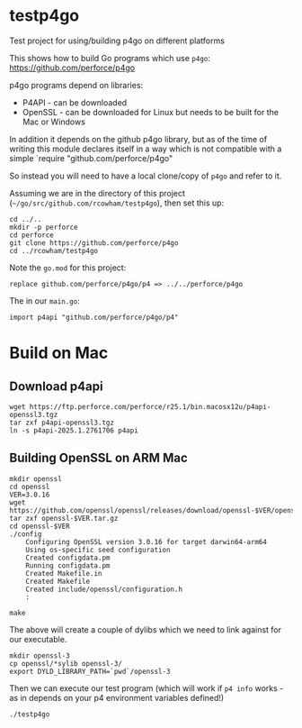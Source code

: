 # testp4go
Test project for using/building p4go on different platforms

This shows how to build Go programs which use `p4go`: https://github.com/perforce/p4go

p4go programs depend on libraries:

* P4API - can be downloaded
* OpenSSL - can be downloaded for Linux but needs to be built for the Mac or Windows

In addition it depends on the github p4go library, but as of the time of writing this module declares itself in a 
way which is not compatible with a simple `require "github.com/perforce/p4go"

So instead you will need to have a local clone/copy of `p4go` and refer to it.

Assuming we are in the directory of this project (`~/go/src/github.com/rcowham/testp4go`), then set this up:

```
cd ../..
mkdir -p perforce
cd perforce
git clone https://github.com/perforce/p4go
cd ../rcowham/testp4go
```

Note the `go.mod` for this project:

    replace github.com/perforce/p4go/p4 => ../../perforce/p4go

The in our `main.go`:

    import p4api "github.com/perforce/p4go/p4"

# Build on Mac

## Download p4api

```
wget https://ftp.perforce.com/perforce/r25.1/bin.macosx12u/p4api-openssl3.tgz
tar zxf p4api-openssl3.tgz
ln -s p4api-2025.1.2761706 p4api
```

## Building OpenSSL on ARM Mac

```
mkdir openssl
cd openssl
VER=3.0.16
wget https://github.com/openssl/openssl/releases/download/openssl-$VER/openssl-$VER.tar.gz
tar zxf openssl-$VER.tar.gz
cd openssl-$VER
./config
    Configuring OpenSSL version 3.0.16 for target darwin64-arm64
    Using os-specific seed configuration
    Created configdata.pm
    Running configdata.pm
    Created Makefile.in
    Created Makefile
    Created include/openssl/configuration.h
    :

make
```

The above will create a couple of dylibs which we need to link against for our executable.

```
mkdir openssl-3
cp openssl/*sylib openssl-3/
export DYLD_LIBRARY_PATH=`pwd`/openssl-3
```

Then we can execute our test program (which will work if `p4 info` works - as in depends on your p4 environment variables defined!)

    ./testp4go
